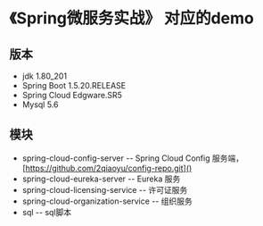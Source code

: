 # 《Spring微服务实战》 对应的demo
## 版本
* jdk 1.80_201
* Spring Boot 1.5.20.RELEASE
* Spring Cloud Edgware.SR5
* Mysql 5.6 
## 模块
* spring-cloud-config-server -- Spring Cloud Config 服务端， [https://github.com/2qiaoyu/config-repo.git]()
* spring-cloud-eureka-server -- Eureka 服务
* spring-cloud-licensing-service -- 许可证服务
* spring-cloud-organization-service -- 组织服务
* sql -- sql脚本